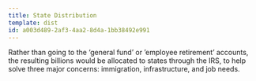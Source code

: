 ```yaml
---
title: State Distribution
template: dist
id: a003d489-2af3-4aa2-8d4a-1bb38492e991
---
```

Rather than going to the ‘general fund’ or ’employee retirement’ accounts, the resulting billions would be allocated to states through the IRS, to help solve three major concerns: immigration, infrastructure, and job needs.